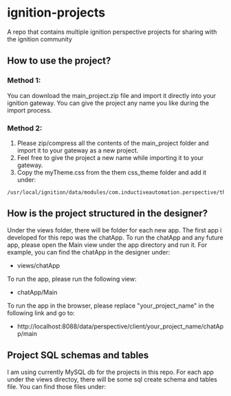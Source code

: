 # ignition-projects
A repo that contains multiple ignition perspective projects for sharing with the ignition community

## How to use the project?

### Method 1:
You can download the main_project.zip file and import it directly into your ignition gateway. You can give the project any name you like during the import process.

### Method 2:
1. Please zip/compress all the contents of the main_project folder and import it to your gateway as a new project.
2. Feel free to give the project a new name while importing it to your gateway.
3. Copy the myTheme.css from the them css_theme folder and add it under:
```
/usr/local/ignition/data/modules/com.inductiveautomation.perspective/themes/myTheme.css
```
## How is the project structured in the designer?

Under the views folder, there will be folder for each new app. The first app i developed for this repo was the chatApp. To run the chatApp and any future app, please open the Main view under the app directory and run it.
For example, you can find the chatApp in the designer under: 
- views/chatApp
  
To run the app, please run the following view:
- chatApp/Main

To run the app in the browser, please replace "your_project_name" in the following link and go to: 
- http://localhost:8088/data/perspective/client/your_project_name/chatApp/main


## Project SQL schemas and tables
I am using currently MySQL db for the projects in this repo. For each app under the views directoy, there will be some sql create schema and tables file. You can find those files under: 

